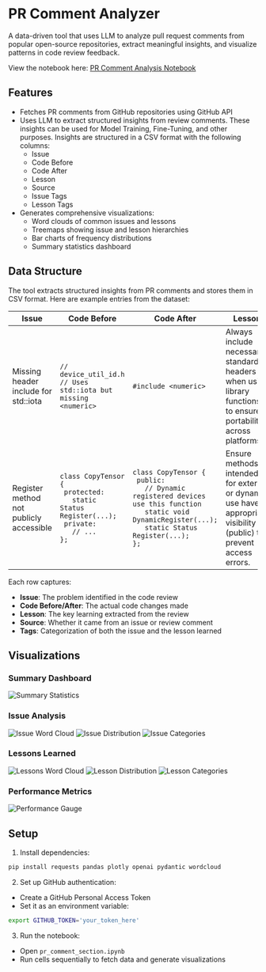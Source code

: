 # PR Comment Analyzer

A data-driven tool that uses LLM to analyze pull request comments from popular open-source repositories, extract meaningful insights, and visualize patterns in code review feedback.

View the notebook here: [PR Comment Analysis Notebook](https://github.com/jimilp7/gitcomments/blob/main/pr_comment_section.ipynb)

## Features

- Fetches PR comments from GitHub repositories using GitHub API
- Uses LLM to extract structured insights from review comments. These insights can be used for Model Training, Fine-Tuning, and other purposes. Insights are structured in a CSV format with the following columns:
  - Issue
  - Code Before
  - Code After
  - Lesson
  - Source
  - Issue Tags
  - Lesson Tags
- Generates comprehensive visualizations:
  - Word clouds of common issues and lessons
  - Treemaps showing issue and lesson hierarchies
  - Bar charts of frequency distributions
  - Summary statistics dashboard

## Data Structure

The tool extracts structured insights from PR comments and stores them in CSV format. Here are example entries from the dataset:

| Issue | Code Before | Code After | Lesson | Source | Issue Tags | Lesson Tags |
|-------|-------------|------------|---------|---------|------------|-------------|
| Missing header include for std::iota | `// device_util_id.h`<br>`// Uses std::iota but missing <numeric>` | `#include <numeric>` | Always include necessary standard headers when using library functions to ensure portability across platforms. | issue_comment | `['missing_include', 'portability', 'build_error']` | `['defensive_programming', 'portability']` |
| Register method not publicly accessible | `class CopyTensor {`<br>` protected:`<br>`   static Status Register(...);`<br>` private:`<br>`   // ...`<br>`};` | `class CopyTensor {`<br>` public:`<br>`   // Dynamic registered devices use this function`<br>`   static void DynamicRegister(...);`<br>`   static Status Register(...);`<br>`};` | Ensure methods intended for external or dynamic use have appropriate visibility (public) to prevent access errors. | review_comment | `['access_modifier', 'api_design']` | `['api_design', 'code_accessibility']` |

Each row captures:
- **Issue**: The problem identified in the code review
- **Code Before/After**: The actual code changes made
- **Lesson**: The key learning extracted from the review
- **Source**: Whether it came from an issue or review comment
- **Tags**: Categorization of both the issue and the lesson learned

## Visualizations

### Summary Dashboard
![Summary Statistics](./summary.png)

### Issue Analysis
![Issue Word Cloud](./issue_cloud.png)
![Issue Distribution](./issue_bar.png)
![Issue Categories](./issue_treemap.png)

### Lessons Learned
![Lessons Word Cloud](./lesson_cloud.png)
![Lesson Distribution](./lesson_bar.png)
![Lesson Categories](./lesson_treemap.png)

### Performance Metrics
![Performance Gauge](./gauge.png)

## Setup

1. Install dependencies:
```bash
pip install requests pandas plotly openai pydantic wordcloud
```

2. Set up GitHub authentication:
- Create a GitHub Personal Access Token
- Set it as an environment variable:
```bash
export GITHUB_TOKEN='your_token_here'
```

3. Run the notebook:
- Open `pr_comment_section.ipynb`
- Run cells sequentially to fetch data and generate visualizations